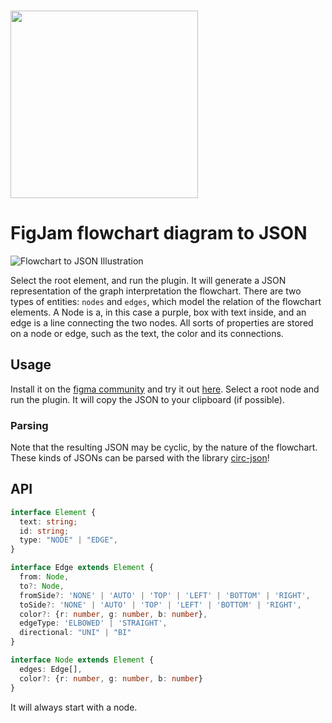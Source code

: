 <h3 align="left">
  <img src="pics/icon.png" height="300px"/>
</h3>

<h1>FigJam flowchart diagram to JSON</h1>

![Flowchart to JSON Illustration](pics/header.png)

Select the root element, and run the plugin. It will generate a JSON representation of the graph interpretation the flowchart. There are two types of entities: `nodes` and `edges`, which model the relation of the flowchart elements. A Node is a, in this case a purple, box with text inside, and an edge is a line connecting the two nodes. All sorts of properties are stored on a node or edge, such as the text, the color and its connections.

## Usage

Install it on the [figma community](https://www.figma.com/community/plugin/1257283022168373227) and try it out [here](https://www.figma.com/file/uPuwak5XnvgpCehHTmDOqI/Untitled?type=whiteboard&t=7YEtTS0RuRqzHCyE-6). Select a root node and run the plugin. It will copy the JSON to your clipboard (if possible).

### Parsing

Note that the resulting JSON may be cyclic, by the nature of the flowchart. These kinds of JSONs can be parsed with the library [circ-json](https://www.npmjs.com/package/circ-json)!

## API

```typescript
interface Element {
  text: string;
  id: string;
  type: "NODE" | "EDGE",
}

interface Edge extends Element {
  from: Node,
  to?: Node,
  fromSide?: 'NONE' | 'AUTO' | 'TOP' | 'LEFT' | 'BOTTOM' | 'RIGHT',
  toSide?: 'NONE' | 'AUTO' | 'TOP' | 'LEFT' | 'BOTTOM' | 'RIGHT',
  color?: {r: number, g: number, b: number},
  edgeType: 'ELBOWED' | 'STRAIGHT',
  directional: "UNI" | "BI"
}

interface Node extends Element {
  edges: Edge[],
  color?: {r: number, g: number, b: number}
}
```

It will always start with a node.
